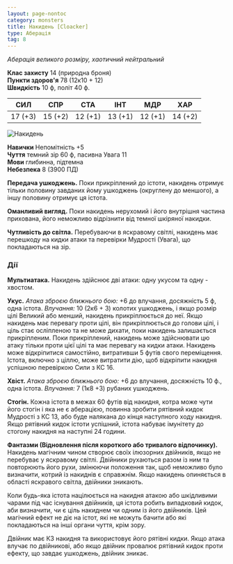 ```yaml
---
layout: page-nontoc
category: monsters
title: Накидень [Cloacker]
type: Аберація
tag: 8
---
```


_Аберація великого розміру, хаотичний нейтральний_  

**Клас захисту** 14 (природна броня)    
**Пункти здоров'я** 78 (12к10 + 12)     
**Швидкість** 10 ф, політ 40 ф.  

| СИЛ     | СПР     | СТА     | ІНТ     | МДР     | ХАР     |
| ------- | ------- | ------- | ------- | ------- | ------- |
| 17 (+3) | 15 (+2) | 12 (+1) | 13 (+1) | 12 (+1) | 14 (+2) |

![Накидень](https://www.dndbeyond.com/avatars/thumbnails/30767/348/1000/1000/638061293461506894.png)

**Навички** Непомітність +5    
**Чуття** темний зір 60 ф, пасивна Увага 11    
**Мови** глибинна, підтемна    
**Небезпека** 8 (3900 ПД)  

**Передача ушкоджень.** Поки прикріплений до істоти, накидень отримує тільки половину завданих йому ушкоджень (округлену до меншого), а іншу половину отримує ця істота.    

**Оманливий вигляд.** Поки накидень нерухомий і його внутрішня частина прихована, його неможливо відрізнити від темної шкіряної накидки.    

**Чутливість до світла.** Перебуваючи в яскравому світлі, накидень має перешкоду на кидки атаки та перевірки Мудрості (Увага), що покладаються на зір.  

### Дії
**Мультиатака.** Накидень здійснює дві атаки: одну укусом та одну - хвостом.    

**Укус.** _Атака зброєю ближнього бою:_ +6 до влучання, досяжність 5 ф, одна істота. _Влучання:_ 10 (2к6 + 3) колотих ушкоджень, і якщо розмір цілі Великий або менший, накидень прикріплюється до неї. Якщо накидень має перевагу проти цілі, він прикріплюється до голови цілі, і ціль стає осліпленою та не може дихати, поки накидень залишається прикріпленим. Поки прикріплений, накидень може здійснювати цю атаку тільки проти цієї цілі та має перевагу на кидки атаки. Накидень може відкріпитися самостійно, витративши 5 футів свого переміщення. Істота, включно з ціллю, може витратити дію, щоб відкріпити накидня успішною перевіркою Сили з КС 16.    

**Хвіст.** _Атака зброєю ближнього бою:_ +6 до влучання, досяжність 10 ф., одна істота. _Влучання:_ 7 (1к8 +3) рубаних ушкоджень.    

**Стогін.** Кожна істота в межах 60 футів від накидня, котра може чути його стогін і яка не є аберацією, повинна зробити рятівний кидок Мудрості з КС 13, або буде налякана до кінця наступного ходу накидня. Якщо рятівний кидок істоти успішний, істота набуває імунітету до стогону накидня на наступні 24 години.    

**Фантазми (Відновлення після короткого або тривалого відпочинку).** Накидень магічним чином створює своїх ілюзорних двійників, якщо не перебуває у яскравому світлі. Двійники рухаються разом із ним та повторюють його рухи, змінюючи положення так, щоб неможливо було визначити, котрий із накиднів є справжнім. Якщо накидень опиняється в області яскравого світла, двійники зникають.    

Коли будь-яка істота націлюється на накидня атакою або шкідливими чарами під час існування двійників, ця істота робить випадковий кидок, аби визначити, чи є ціль накиднем чи одним із його двійників. Цей магічний ефект не діє на істот, які не можуть бачити або які покладаються на інші органи чуття, крім зору.    

Двійник має КЗ накидня та використовує його рятівні кидки. Якщо атака влучає по двійникові, або якщо двійник провалює рятівний кидок проти ефекту, що завдає ушкоджень, двійник зникає.
